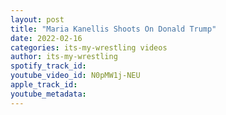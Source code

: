```yaml
---
layout: post
title: "Maria Kanellis Shoots On Donald Trump"
date: 2022-02-16
categories: its-my-wrestling videos
author: its-my-wrestling
spotify_track_id: 
youtube_video_id: N0pMW1j-NEU
apple_track_id: 
youtube_metadata: 
---
```

